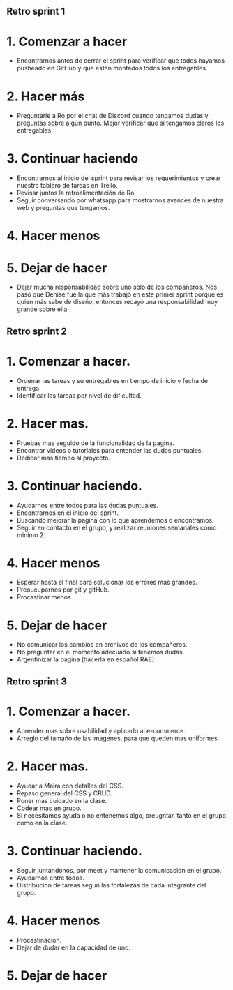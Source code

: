 ## Retro sprint 1

#  1. Comenzar a hacer
- Encontrarnos antes de cerrar el sprint para verificar que todos hayamos pusheado en GitHub y que estén montados todos los entregables.

#  2. Hacer más
- Preguntarle a Ro por el chat de Discord cuando tengamos dudas y preguntas sobre algún punto. Mejor verificar que sí tengamos claros los entregables.

#  3. Continuar haciendo
- Encontrarnos al inicio del sprint para revisar los requerimientos y crear nuestro tablero de tareas en Trello.
- Revisar juntos la retroalimentación de Ro.
- Seguir conversando por whatsapp para mostrarnos avances de nuestra web y preguntas que tengamos.

#  4. Hacer menos

#  5. Dejar de hacer
- Dejar mucha responsabilidad sobre uno solo de los compañeros. Nos pasó que Denise fue la que más trabajó en este primer sprint porque es quien más sabe de diseño, entonces recayó una responsabilidad muy grande sobre ella.


## Retro sprint 2 

# 1. Comenzar a hacer.
- Ordenar las tareas y su entregables en tiempo de inicio y fecha de entrega.
- Identificar las tareas por nivel de dificultad.

# 2. Hacer mas.
- Pruebas mas seguido de la funcionalidad de la pagina.
- Encontrar videos o tutoriales para entender las dudas puntuales.
- Dedicar mas tiempo al proyecto.


# 3. Continuar haciendo.
- Ayudarnos entre todos para las  dudas puntuales.
- Encontrarnos en el inicio del sprint.
- Buscando mejorar la pagina con lo que aprendemos o encontramos.
- Seguir en contacto en el grupo, y realizar reuniones semanales como minimo 2.

# 4. Hacer menos
- Esperar hasta el final para solucionar los errores mas grandes.
- Preoucuparnos por git y gitHub.
- Procastinar menos.


# 5. Dejar de hacer
- No comunicar los cambios en archivos de los compañeros.
- No preguntar en el momento adecuado si tenemos dudas.
- Argentinizar la pagina (hacerla en español RAE)


## Retro sprint 3

# 1. Comenzar a hacer.
- Aprender mas sobre usabilidad y aplicarlo al e-commerce. 
- Arreglo del tamaño de las imagenes, para que queden mas uniformes. 

# 2. Hacer mas.
- Ayudar a Maira con detalles del CSS. 
- Repaso general del CSS y CRUD. 
- Poner mas cuidado en la clase. 
- Codear mas en grupo. 
- Si necesitamos ayuda o no entenemos algo, preugntar, tanto en el grupo como en la clase. 

# 3. Continuar haciendo.
- Seguir juntandonos, por meet y mantener la comunicacion en el grupo. 
- Ayudarnos entre todos. 
- Distribucion de tareas segun las fortalezas de cada integrante del grupo. 

# 4. Hacer menos
- Procastinacion. 
- Dejar de dudar en la capacidad de uno. 

# 5. Dejar de hacer
